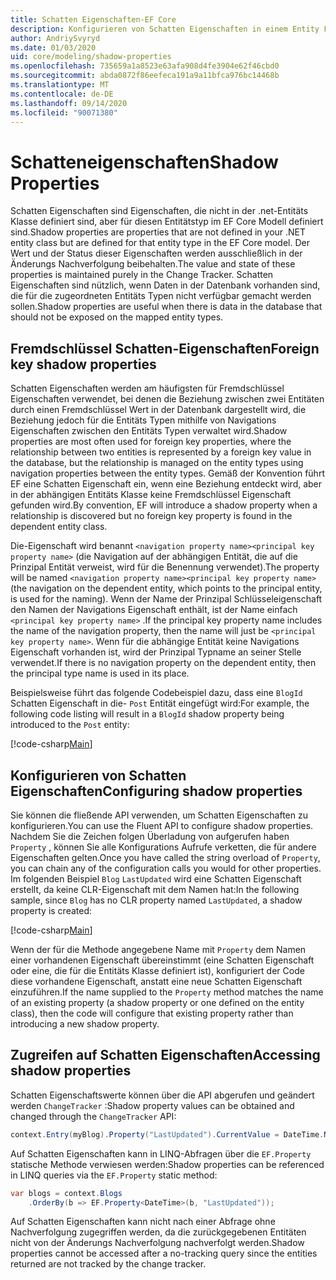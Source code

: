 ```yaml
---
title: Schatten Eigenschaften-EF Core
description: Konfigurieren von Schatten Eigenschaften in einem Entity Framework Core Modell
author: AndriySvyryd
ms.date: 01/03/2020
uid: core/modeling/shadow-properties
ms.openlocfilehash: 735659a1a8523e63afa908d4fe3904e62f46cbd0
ms.sourcegitcommit: abda0872f86eefeca191a9a11bfca976bc14468b
ms.translationtype: MT
ms.contentlocale: de-DE
ms.lasthandoff: 09/14/2020
ms.locfileid: "90071380"
---
```

# <a name="shadow-properties"></a><span data-ttu-id="8e526-103">Schatteneigenschaften</span><span class="sxs-lookup"><span data-stu-id="8e526-103">Shadow Properties</span></span>

<span data-ttu-id="8e526-104">Schatten Eigenschaften sind Eigenschaften, die nicht in der .net-Entitäts Klasse definiert sind, aber für diesen Entitätstyp im EF Core Modell definiert sind.</span><span class="sxs-lookup"><span data-stu-id="8e526-104">Shadow properties are properties that are not defined in your .NET entity class but are defined for that entity type in the EF Core model.</span></span> <span data-ttu-id="8e526-105">Der Wert und der Status dieser Eigenschaften werden ausschließlich in der Änderungs Nachverfolgung beibehalten.</span><span class="sxs-lookup"><span data-stu-id="8e526-105">The value and state of these properties is maintained purely in the Change Tracker.</span></span> <span data-ttu-id="8e526-106">Schatten Eigenschaften sind nützlich, wenn Daten in der Datenbank vorhanden sind, die für die zugeordneten Entitäts Typen nicht verfügbar gemacht werden sollen.</span><span class="sxs-lookup"><span data-stu-id="8e526-106">Shadow properties are useful when there is data in the database that should not be exposed on the mapped entity types.</span></span>

## <a name="foreign-key-shadow-properties"></a><span data-ttu-id="8e526-107">Fremdschlüssel Schatten-Eigenschaften</span><span class="sxs-lookup"><span data-stu-id="8e526-107">Foreign key shadow properties</span></span>

<span data-ttu-id="8e526-108">Schatten Eigenschaften werden am häufigsten für Fremdschlüssel Eigenschaften verwendet, bei denen die Beziehung zwischen zwei Entitäten durch einen Fremdschlüssel Wert in der Datenbank dargestellt wird, die Beziehung jedoch für die Entitäts Typen mithilfe von Navigations Eigenschaften zwischen den Entitäts Typen verwaltet wird.</span><span class="sxs-lookup"><span data-stu-id="8e526-108">Shadow properties are most often used for foreign key properties, where the relationship between two entities is represented by a foreign key value in the database, but the relationship is managed on the entity types using navigation properties between the entity types.</span></span> <span data-ttu-id="8e526-109">Gemäß der Konvention führt EF eine Schatten Eigenschaft ein, wenn eine Beziehung entdeckt wird, aber in der abhängigen Entitäts Klasse keine Fremdschlüssel Eigenschaft gefunden wird.</span><span class="sxs-lookup"><span data-stu-id="8e526-109">By convention, EF will introduce a shadow property when a relationship is discovered but no foreign key property is found in the dependent entity class.</span></span>

<span data-ttu-id="8e526-110">Die-Eigenschaft wird benannt `<navigation property name><principal key property name>` (die Navigation auf der abhängigen Entität, die auf die Prinzipal Entität verweist, wird für die Benennung verwendet).</span><span class="sxs-lookup"><span data-stu-id="8e526-110">The property will be named `<navigation property name><principal key property name>` (the navigation on the dependent entity, which points to the principal entity, is used for the naming).</span></span> <span data-ttu-id="8e526-111">Wenn der Name der Prinzipal Schlüsseleigenschaft den Namen der Navigations Eigenschaft enthält, ist der Name einfach `<principal key property name>` .</span><span class="sxs-lookup"><span data-stu-id="8e526-111">If the principal key property name includes the name of the navigation property, then the name will just be `<principal key property name>`.</span></span> <span data-ttu-id="8e526-112">Wenn für die abhängige Entität keine Navigations Eigenschaft vorhanden ist, wird der Prinzipal Typname an seiner Stelle verwendet.</span><span class="sxs-lookup"><span data-stu-id="8e526-112">If there is no navigation property on the dependent entity, then the principal type name is used in its place.</span></span>

<span data-ttu-id="8e526-113">Beispielsweise führt das folgende Codebeispiel dazu, dass eine `BlogId` Schatten Eigenschaft in die- `Post` Entität eingefügt wird:</span><span class="sxs-lookup"><span data-stu-id="8e526-113">For example, the following code listing will result in a `BlogId` shadow property being introduced to the `Post` entity:</span></span>

[!code-csharp[Main](../../../samples/core/Modeling/Conventions/ShadowForeignKey.cs?name=Conventions&highlight=21-23)]

## <a name="configuring-shadow-properties"></a><span data-ttu-id="8e526-114">Konfigurieren von Schatten Eigenschaften</span><span class="sxs-lookup"><span data-stu-id="8e526-114">Configuring shadow properties</span></span>

<span data-ttu-id="8e526-115">Sie können die fließende API verwenden, um Schatten Eigenschaften zu konfigurieren.</span><span class="sxs-lookup"><span data-stu-id="8e526-115">You can use the Fluent API to configure shadow properties.</span></span> <span data-ttu-id="8e526-116">Nachdem Sie die Zeichen folgen Überladung von aufgerufen haben `Property` , können Sie alle Konfigurations Aufrufe verketten, die für andere Eigenschaften gelten.</span><span class="sxs-lookup"><span data-stu-id="8e526-116">Once you have called the string overload of `Property`, you can chain any of the configuration calls you would for other properties.</span></span> <span data-ttu-id="8e526-117">Im folgenden Beispiel `Blog` `LastUpdated` wird eine Schatten Eigenschaft erstellt, da keine CLR-Eigenschaft mit dem Namen hat:</span><span class="sxs-lookup"><span data-stu-id="8e526-117">In the following sample, since `Blog` has no CLR property named `LastUpdated`, a shadow property is created:</span></span>

[!code-csharp[Main](../../../samples/core/Modeling/FluentAPI/ShadowProperty.cs?name=ShadowProperty&highlight=8)]

<span data-ttu-id="8e526-118">Wenn der für die Methode angegebene Name mit `Property` dem Namen einer vorhandenen Eigenschaft übereinstimmt (eine Schatten Eigenschaft oder eine, die für die Entitäts Klasse definiert ist), konfiguriert der Code diese vorhandene Eigenschaft, anstatt eine neue Schatten Eigenschaft einzuführen.</span><span class="sxs-lookup"><span data-stu-id="8e526-118">If the name supplied to the `Property` method matches the name of an existing property (a shadow property or one defined on the entity class), then the code will configure that existing property rather than introducing a new shadow property.</span></span>

## <a name="accessing-shadow-properties"></a><span data-ttu-id="8e526-119">Zugreifen auf Schatten Eigenschaften</span><span class="sxs-lookup"><span data-stu-id="8e526-119">Accessing shadow properties</span></span>

<span data-ttu-id="8e526-120">Schatten Eigenschaftswerte können über die API abgerufen und geändert werden `ChangeTracker` :</span><span class="sxs-lookup"><span data-stu-id="8e526-120">Shadow property values can be obtained and changed through the `ChangeTracker` API:</span></span>

``` csharp
context.Entry(myBlog).Property("LastUpdated").CurrentValue = DateTime.Now;
```

<span data-ttu-id="8e526-121">Auf Schatten Eigenschaften kann in LINQ-Abfragen über die `EF.Property` statische Methode verwiesen werden:</span><span class="sxs-lookup"><span data-stu-id="8e526-121">Shadow properties can be referenced in LINQ queries via the `EF.Property` static method:</span></span>

``` csharp
var blogs = context.Blogs
    .OrderBy(b => EF.Property<DateTime>(b, "LastUpdated"));
```

<span data-ttu-id="8e526-122">Auf Schatten Eigenschaften kann nicht nach einer Abfrage ohne Nachverfolgung zugegriffen werden, da die zurückgegebenen Entitäten nicht von der Änderungs Nachverfolgung nachverfolgt werden.</span><span class="sxs-lookup"><span data-stu-id="8e526-122">Shadow properties cannot be accessed after a no-tracking query since the entities returned are not tracked by the change tracker.</span></span>
